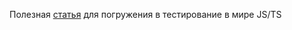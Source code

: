 Полезная [статья](https://tproger.ru/translations/unit-testing-in-javascript/) для погружения в тестирование в мире JS/TS
